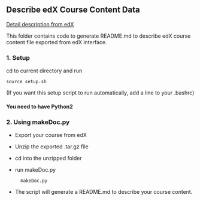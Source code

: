 ## Describe edX Course Content Data
[Detail description from edX](http://edx.readthedocs.io/projects/devdata/en/latest/internal_data_formats/course_structure.html#course-structure)

This folder contains code to generate README.md to describe edX course content file exported from edX interface.

### 1. Setup
cd to current directory and run

	source setup.sh

(If you want this setup script to run automatically, add a line to your .bashrc)

#### You need to have Python2

### 2. Using makeDoc.py
* Export your course from edX
* Unzip the exported .tar.gz file
* cd into the unzipped folder
* run makeDoc.py

		makeDoc.py
	
* The script will generate a README.md to describe your course content.
